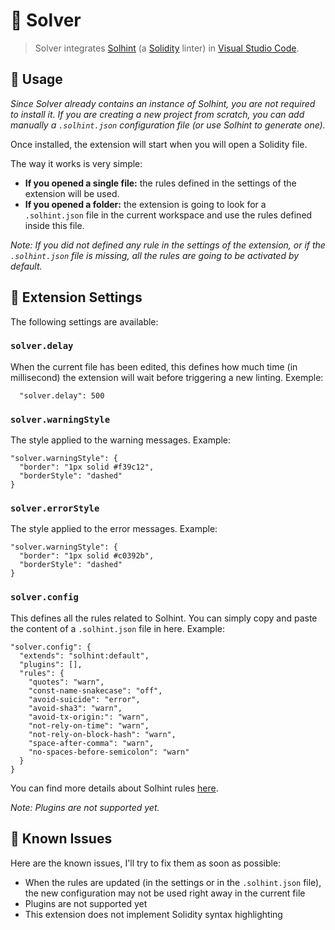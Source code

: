 # 🔎 Solver

> Solver integrates [Solhint](https://github.com/protofire/solhint) (a [Solidity](https://solidity.readthedocs.io) linter) in [Visual Studio Code](https://code.visualstudio.com). 

## 🚀 Usage

*Since Solver already contains an instance of Solhint, you are not required to install it. If you are creating a new project from scratch, you can add manually a `.solhint.json` configuration file (or use Solhint to generate one).*

Once installed, the extension will start when you will open a Solidity file.

The way it works is very simple:
- **If you opened a single file:** the rules defined in the settings of the extension will be used.
- **If you opened a folder:** the extension is going to look for a `.solhint.json` file in the current workspace and use the rules defined inside this file.

*Note: If you did not defined any rule in the settings of the extension, or if the `.solhint.json` file is missing, all the rules are going to be activated by default.*

## 🔧 Extension Settings

The following settings are available:

### `solver.delay`

When the current file has been edited, this defines how much time (in millisecond) the extension will wait before triggering a new linting. Exemple:

```json=
  "solver.delay": 500
```

### `solver.warningStyle`

The style applied to the warning messages. Example:

```json=
"solver.warningStyle": {
  "border": "1px solid #f39c12",
  "borderStyle": "dashed"
}
```

### `solver.errorStyle`

The style applied to the error messages. Example:

```json=
"solver.warningStyle": {
  "border": "1px solid #c0392b",
  "borderStyle": "dashed"
}
```

### `solver.config`

This defines all the rules related to Solhint. You can simply copy and paste the content of a `.solhint.json` file in here. Example:

```json=
"solver.config": {
  "extends": "solhint:default",
  "plugins": [],
  "rules": {
    "quotes": "warn",
    "const-name-snakecase": "off",
    "avoid-suicide": "error",
    "avoid-sha3": "warn",
    "avoid-tx-origin:": "warn",
    "not-rely-on-time": "warn",
    "not-rely-on-block-hash": "warn",
    "space-after-comma": "warn",
    "no-spaces-before-semicolon": "warn"
  }
}
```

You can find more details about Solhint rules [here](https://github.com/protofire/solhint/blob/master/docs/rules.md).

*Note: Plugins are not supported yet.*

## 🐛 Known Issues

Here are the known issues, I'll try to fix them as soon as possible:

- When the rules are updated (in the settings or in the `.solhint.json` file), the new configuration may not be used right away in the current file
- Plugins are not supported yet
- This extension does not implement Solidity syntax highlighting


